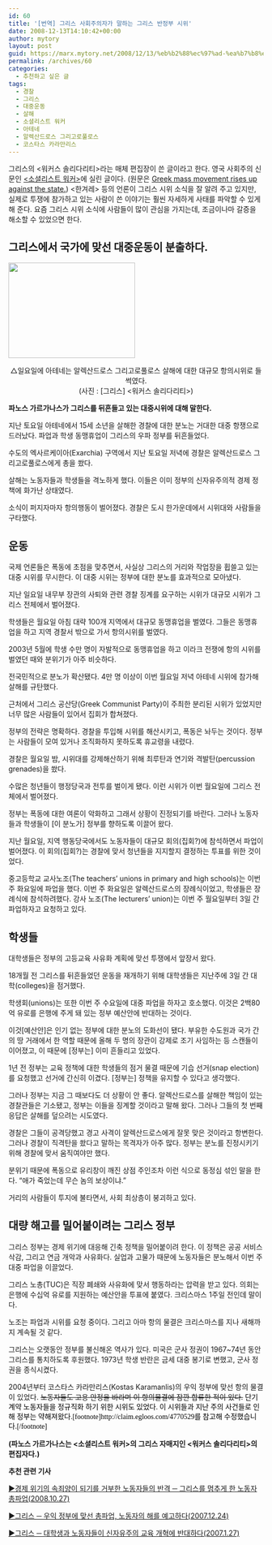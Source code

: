 ```yaml
---
id: 60
title: '[번역] 그리스 사회주의자가 말하는 그리스 반정부 시위'
date: 2008-12-13T14:10:42+00:00
author: mytory
layout: post
guid: https://marx.mytory.net/2008/12/13/%eb%b2%88%ec%97%ad-%ea%b7%b8%eb%a6%ac%ec%8a%a4-%ec%82%ac%ed%9a%8c%ec%a3%bc%ec%9d%98%ec%9e%90%ea%b0%80-%eb%a7%90%ed%95%98%eb%8a%94-%ea%b7%b8%eb%a6%ac%ec%8a%a4-%eb%b0%98%ec%a0%95%eb%b6%80-%ec%8b%9c/
permalink: /archives/60
categories:
  - 추천하고 싶은 글
tags:
  - 경찰
  - 그리스
  - 대중운동
  - 살해
  - 소셜리스트 워커
  - 아테네
  - 알렉산드로스 그리고로풀로스
  - 코스타스 카라만리스
---
```

<div class="gray-textbox">
  그리스의 &lt;워커스 솔리다리티&gt;라는 매체 편집장이 쓴 글이라고 한다. 영국 사회주의 신문인 <a title="[http://socialistworker.co.uk]로 이동합니다." href="http://socialistworker.co.uk/" target="_blank">&lt;소셜리스트 워커&gt;</a>에 실린 글이다. (원문은 <a title="[Greek mass movement rises up against the state.]로 이동합니다." href="http://socialistworker.co.uk/art.php?id=16684" target="_blank">Greek mass movement rises up against the state.</a>) &lt;한겨레&gt; 등의 언론이 그리스 시위 소식을 잘 알려 주고 있지만, 실제로 투쟁에 참가하고 있는 사람이 쓴 이야기는 훨씬 자세하게 사태를 파악할 수 있게 해 준다. 요즘 그리스 시위 소식에 사람들이 많이 관심을 가지는데, 조금이나마 갈증을 해소할 수 있었으면 한다.
</div>

## 그리스에서 국가에 맞선 대중운동이 분출하다.

<img src="https://marx.mytory.net/wp-content/uploads/1/4943bf6b15b3fDH.jpg" class="aligncenter" width="250" height="188" alt="" filename="chimage.jpg" filemime="△일요일에 아테네는 알렉산드로스 그리고로풀로스 살해에 대한 대규모 항의시위로 들썩였다. (사진 : [그리스] 노동자 연대)" />

<p align="center">
  △일요일에 아테네는 알렉산드로스 그리고로풀로스 살해에 대한 대규모 항의시위로 들썩였다. <br /> (사진 : [그리스] &lt;워커스 솔리다리티&gt;)
</p>

**파노스 가르가나스가 그리스를 뒤흔들고 있는 대중시위에 대해 말한다.**

지난 토요일 아테네에서 15세 소년을 살해한 경찰에 대한 분노는 거대한 대중 항쟁으로 드러났다. 파업과 학생 동맹휴업이 그리스의 우파 정부를 뒤흔들었다.

수도의 엑사르케이아(Exarchia) 구역에서 지난 토요일 저녁에 경찰은 알렉산드로스 그리고로풀로스에게 총을 쐈다.

살해는 노동자들과 학생들을 격노하게 했다. 이들은 이미 정부의 신자유주의적 경제 정책에 화가난 상태였다.

소식이 퍼지자마자 항의행동이 벌어졌다. 경찰은 도시 한가운데에서 시위대와 사람들을 구타했다.

## 운동

국제 언론들은 폭동에 초점을 맞추면서, 사실상 그리스의 거리와 작업장을 휩쓸고 있는 대중 시위를 무시한다. 이 대중 시위는 정부에 대한 분노를 효과적으로 모아냈다.

지난 일요일 내무부 장관의 사퇴와 관련 경찰 징계를 요구하는 시위가 대규모 시위가 그리스 전체에서 벌어졌다.

학생들은 월요일 아침 대략 100개 지역에서 대규모 동맹휴업을 벌였다. 그들은 동맹휴업을 하고 지역 경찰서 밖으로 가서 항의시위를 벌였다.

2003년 5월에 학생 수만 명이 자발적으로 동맹휴업을 하고 이라크 전쟁에 항의 시위를 벌였던 때와 분위기가 아주 비슷하다.

전국민적으로 분노가 확산됐다. 4만 명 이상이 이번 월요일 저녁 아테네 시위에 참가해 살해를 규탄했다.

근처에서 그리스 공산당(Greek Communist Party)이 주최한 분리된 시위가 있었지만 너무 많은 사람들이 있어서 집회가 합쳐졌다.

정부의 전략은 명확하다. 경찰을 투입해 시위를 해산시키고, 폭동은 놔두는 것이다. 정부는 사람들이 모여 있거나 조직화하지 못하도록 휴교령을 내렸다.

경찰은 월요일 밤, 시위대를 강제해산하기 위해 최루탄과 연기와 격발탄(percussion grenades)을 쐈다.

수많은 청년들이 행정당국과 전투를 벌이게 됐다. 이런 시위가 이번 월요일에 그리스 전체에서 벌어졌다.

정부는 폭동에 대한 여론이 악화하고 그래서 상황이 진정되기를 바란다. 그러나 노동자들과 학생들이 [이 분노가] 정부를 향하도록 이끌어 왔다.

지난 월요일, 지역 행동당국에서도 노동자들이 대규모 회의(집회?)에 참석하면서 파업이 벌어졌다. 이 회의(집회?)는 경찰에 맞서 청년들을 지지할지 결정하는 투표를 위한 것이었다.

중고등학교 교사노조(The teachers&#8217; unions in primary and high schools)는 이번 주 화요일에 파업을 했다. 이번 주 화요일은 알렉산드로스의 장례식이었고, 학생들은 장례식에 참석하려했다. 강사 노조(The lecturers&#8217; union)는 이번 주 월요일부터 3일 간 파업하자고 요청하고 있다.

## 학생들

대학생들은 정부의 고등교육 사유화 계획에 맞선 투쟁에서 앞장서 왔다.

18개월 전 그리스를 뒤흔들었던 운동을 재개하기 위해 대학생들은 지난주에 3일 간 대학(colleges)을 점거했다.

학생회(unions)는 또한 이번 주 수요일에 대중 파업을 하자고 호소했다. 이것은 2백80억 유로를 은행에 주게 돼 있는 정부 예산안에 반대하는 것이다.

이것[예산안]은 인기 없는 정부에 대한 분노의 도화선이 됐다. 부유한 수도원과 국가 간의 땅 거래에서 한 역할 때문에 올해 두 명의 장관이 강제로 조기 사임하는 등 스캔들이 이어졌고, 이 때문에 [정부는] 이미 흔들리고 있었다.

1년 전 정부는 교육 정책에 대한 학생들의 점거 물결 때문에 기습 선거(snap election)를 요청했고 선거에 간신히 이겼다. [정부는] 정책을 유지할 수 있다고 생각했다.

그러나 정부는 지금 그 때보다도 더 상황이 안 좋다. 알렉산드로스를 살해한 책임이 있는 경찰관들은 기소됐고, 정부는 이들을 징계할 것이라고 말해 왔다. 그러나 그들의 첫 번째 응답은 살해를 덮으려는 시도였다.

경찰은 그들이 공격당했고 경고 사격이 알렉산드로스에게 잘못 맞은 것이라고 항변한다. 그러나 경찰이 직격탄을 쐈다고 말하는 목격자가 아주 많다. 정부는 분노를 진정시키기 위해 경찰에 맞서 움직여야만 했다.

분위기 때문에 폭동으로 유리창이 깨진 상점 주인조차 이런 식으로 동정심 섞인 말을 한다. “애가 죽었는데 무슨 놈의 보상이냐.”

거리의 사람들이 투지에 불타면서, 사회 최상층이 붕괴하고 있다.

<div class="gray-textbox">
  <h2>
    대량 해고를 밀어붙이려는 그리스 정부
  </h2>
  
  <p>
    그리스 정부는 경제 위기에 대응해 긴축 정책을 밀어붙이려 한다. 이 정책은 공공 서비스 삭감, 그리고 연금 개악과 사유화다. 실업과 고물가 때문에 노동자들은 분노해서 이번 주 대중 파업을 이끌었다.
  </p>
  
  <p>
    그리스 노총(TUC)은 직장 폐쇄와 사유화에 맞서 행동하라는 압력을 받고 있다. 의회는 은행에 수십억 유로를 지원하는 예산안을 투표에 붙였다. 크리스마스 1주일 전인데 말이다.
  </p>
  
  <p>
    노조는 파업과 시위를 요청 중이다. 그리고 아마 항의 물결은 크리스마스를 지나 새해까지 계속될 것 같다.
  </p>
  
  <p>
    그리스는 오랫동안 정부를 불신해온 역사가 있다. 미국은 군사 정권이 1967~74년 동안 그리스를 통치하도록 후원했다. 1973년 학생 반란은 금세 대중 봉기로 변했고, 군사 정권을 종식시켰다.
  </p>
  
  <p>
    2004년부터 코스타스 카라만리스(Kostas Karamanlis)의 우익 정부에 맞선 항의 물결이 있었다. <span class="Apple-style-span" style="text-decoration: line-through;">노동자들도 고용 안정을 바라며 이 항의물결에 잠깐 합류한 적이 있다.</span> <span class="Apple-style-span" style="color: rgb(0, 0, 0); font-family: 돋움; line-height: 19px; ">단기 계약 노동자들을 정규직화 하기 위한 시위도 있었다. 이 시위들과 지난 주의 사건들로 인해 정부는 약해져왔다.[footnote]http://claim.egloos.com/4770529를 참고해 수정했습니다.[/footnote]</span>
  </p>
  
  <p>
    <strong>(파노스 가르가나스는 &lt;소셜리스트 워커&gt;의 그리스 자매지인 &lt;워커스 솔리다리티&gt;의 편집자다.)</strong>
  </p>
</div>

**추천 관련 기사**

[▶경제 위기의 속죄양이 되기를 거부한 노동자들의 반격 ─ 그리스를 멈추게 한 노동자 총파업(2008.10.27)](http://wspaper.org/0_view.php?urn=urn:newsml:counterfire.or.kr:20081023T092003%2B0900:cor10-gre:1U)
  
[▶그리스 ─ 우익 정부에 맞선 총파업, 노동자의 해를 예고하다(2007.12.24)](http://wspaper.org/0_view.php?urn=urn:newsml:counterfire.or.kr:20071221T103429%2B0900:c70-greek:1U)
  
[▶그리스 ─ 대학생과 노동자들이 신자유주의 교육 개혁에 반대하다(2007.1.27)](http://wspaper.org/0_view.php?urn=urn:newsml:counterfire.or.kr:20070123T171439%2B0900:c29-greece:1U)